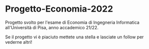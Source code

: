# Progetto-Economia-2022
Progetto svolto per l'esame di Economia di Ingegneria Informatica all'Università di Pisa, anno accademico 21/22.

Se il progetto vi è piaciuto mettete una stella e lasciate un follow per vederne altri!

